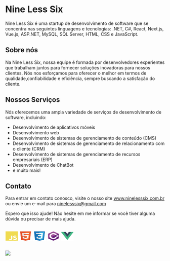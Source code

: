 # Nine Less Six

Nine Less Six é uma startup de desenvolvimento de software que se concentra nas seguintes linguagens e tecnologias: .NET, C#, React, Next.js, Vue.js, ASP.NET, MySQL, SQL Server, HTML, CSS e JavaScript.

## Sobre nós

Na Nine Less Six, nossa equipe é formada por desenvolvedores experientes que trabalham juntos para fornecer soluções inovadoras para nossos clientes. Nós nos esforçamos para oferecer o melhor em termos de qualidade,confiabilidade e eficiência, sempre buscando a satisfação do cliente.

## Nossos Serviços
Nós oferecemos uma ampla variedade de serviços de desenvolvimento de software, incluindo:

* Desenvolvimento de aplicativos móveis
* Desenvolvimento web
* Desenvolvimento de sistemas de gerenciamento de conteúdo (CMS)
* Desenvolvimento de sistemas de gerenciamento de relacionamento com o cliente (CRM)
* Desenvolvimento de sistemas de gerenciamento de recursos empresariais (ERP)
* Desenvolvimento de ChatBot
* e muito mais!

## Contato

Para entrar em contato conosco, visite o nosso site www.ninelesssix.com.br ou envie um e-mail para ninelesssix@gmail.com

Espero que isso ajude! Não hesite em me informar se você tiver alguma dúvida ou precisar de mais ajuda.


<div style="display: inline_block"><br>
  <img align="center" alt="Rafa-Js" height="30" width="40" src="https://raw.githubusercontent.com/devicons/devicon/master/icons/javascript/javascript-plain.svg">
  <img align="center" alt="Rafa-HTML" height="30" width="40" src="https://raw.githubusercontent.com/devicons/devicon/master/icons/html5/html5-original.svg">
  <img align="center" alt="Rafa-CSS" height="30" width="40" src="https://raw.githubusercontent.com/devicons/devicon/master/icons/css3/css3-original.svg">
  
  <img align="center" alt="Rafa-Csharp" height="30" width="40" src="https://raw.githubusercontent.com/devicons/devicon/master/icons/csharp/csharp-original.svg">
  <img align="center" alt="Rafa-React" height="30" width="40" src="https://raw.githubusercontent.com/devicons/devicon/master/icons/vuejs/vuejs-original.svg">  
</div>
 
 
<div> 
<br>

  <a href="https://www.instagram.com/the_uslipe/" target="_blank"><img src="https://img.shields.io/badge/-Instagram-%23E4405F?style=for-the-badge&logo=instagram&logoColor=white" target="_blank"></a>
 	
